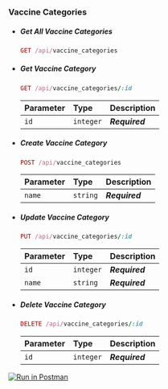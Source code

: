 ### Vaccine Categories

-   ##### Get All Vaccine Categories

    ```ruby
    GET /api/vaccine_categories
    ```

-   ##### Get Vaccine Category

    ```ruby
    GET /api/vaccine_categories/:id
    ```

    | Parameter | Type      | Description    |
    | :-------- | :-------- | :------------- |
    | `id`      | `integer` | **_Required_** |

-   ##### Create Vaccine Category

    ```ruby
    POST /api/vaccine_categories
    ```

    | Parameter | Type     | Description    |
    | :-------- | :------- | :------------- |
    | `name`    | `string` | **_Required_** |

-   ##### Update Vaccine Category

    ```ruby
    PUT /api/vaccine_categories/:id
    ```

    | Parameter | Type      | Description    |
    | :-------- | :-------- | :------------- |
    | `id`      | `integer` | **_Required_** |
    | `name`    | `string`  | **_Required_** |

-   ##### Delete Vaccine Category

    ```ruby
    DELETE /api/vaccine_categories/:id
    ```

    | Parameter | Type      | Description    |
    | :-------- | :-------- | :------------- |
    | `id`      | `integer` | **_Required_** |

[![Run in Postman](https://run.pstmn.io/button.svg)](https://documenter.getpostman.com/view/5427578/UzJETz9V)
